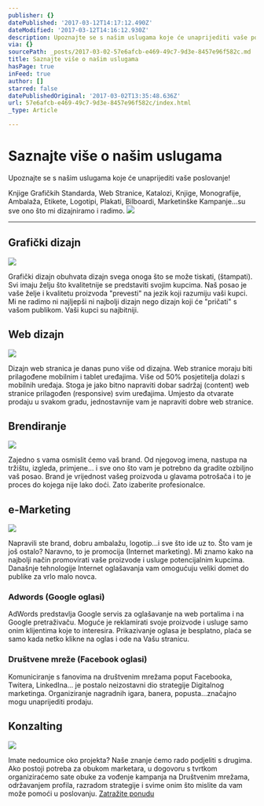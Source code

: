 ```yaml
---
publisher: {}
datePublished: '2017-03-12T14:17:12.490Z'
dateModified: '2017-03-12T14:16:12.930Z'
description: Upoznajte se s našim uslugama koje će unaprijediti vaše poslovanje!
via: {}
sourcePath: _posts/2017-03-02-57e6afcb-e469-49c7-9d3e-8457e96f582c.md
title: Saznajte više o našim uslugama
hasPage: true
inFeed: true
author: []
starred: false
datePublishedOriginal: '2017-03-02T13:35:48.636Z'
url: 57e6afcb-e469-49c7-9d3e-8457e96f582c/index.html
_type: Article

---
```

# Saznajte više o našim uslugama

Upoznajte se s našim uslugama koje će unaprijediti vaše poslovanje!

Knjige Grafičkih Standarda, Web Stranice, Katalozi, Knjige, Monografije, Ambalaža, Etikete, Logotipi, Plakati, Bilboardi, Marketinške Kampanje...su sve ono što mi dizajniramo i radimo.
![](https://the-grid-user-content.s3-us-west-2.amazonaws.com/9d8e210f-498c-4822-8a96-f900297f518c.jpg)

---

## Grafički dizajn
![](https://the-grid-user-content.s3-us-west-2.amazonaws.com/3641f0fd-ebb7-4e15-a598-c63196a86227.jpg)

Grafički dizajn obuhvata dizajn svega onoga što se može tiskati, (štampati). Svi imaju želju što kvalitetnije se predstaviti svojim kupcima. Naš posao je vaše želje i kvalitetu proizvoda "prevesti" na jezik koji razumiju vaši kupci. Mi ne radimo ni najljepši ni najbolji dizajn nego dizajn koji će "pričati" s vašom publikom. Vaši kupci su najbitniji.

## Web dizajn
![](https://the-grid-user-content.s3-us-west-2.amazonaws.com/469a788f-a3cf-416a-80a1-4709284c6bf6.jpg)

Dizajn web stranica je danas puno više od dizajna. Web stranice moraju biti prilagođene mobilnim i tablet uređajima. Više od 50% posjetitelja dolazi s mobilnih uređaja. Stoga je jako bitno napraviti dobar sadržaj (content) web stranice prilagođen (responsive) svim uređajima. Umjesto da otvarate prodaju u svakom gradu, jednostavnije vam je napraviti dobre web stranice.

## Brendiranje
![](https://the-grid-user-content.s3-us-west-2.amazonaws.com/51c9f1ab-2f96-48a3-bcb6-90a8acc0bffa.jpg)

Zajedno s vama osmislit ćemo vaš brand. Od njegovog imena, nastupa na tržištu, izgleda, primjene... i sve ono što vam je potrebno da gradite ozbiljno vaš posao. Brand je vrijednost vašeg proizvoda u glavama potrošača i to je proces do kojega nije lako doći. Zato izaberite profesionalce.

## e-Marketing
![](https://the-grid-user-content.s3-us-west-2.amazonaws.com/75d4f4a2-d20c-4b5e-a809-bfaf83645246.jpg)

Napravili ste brand, dobru ambalažu, logotip...i sve što ide uz to. Što vam je još ostalo? Naravno, to je promocija (Internet marketing). Mi znamo kako na najbolji način promovirati vaše proizvode i usluge potencijalnim kupcima. Današnje tehnologije Internet oglašavanja vam omogućuju veliki domet do publike za vrlo malo novca.

### Adwords (Google oglasi)

AdWords predstavlja Google servis za oglašavanje na web portalima i na Google pretraživaču. Moguće je reklamirati svoje proizvode i usluge samo onim klijentima koje to interesira. Prikazivanje oglasa je besplatno, plaća se samo kada netko klikne na oglas i ode na Vašu stranicu.

### Društvene mreže (Facebook oglasi)

Komuniciranje s fanovima na društvenim mrežama poput Facebooka, Twitera, LinkedIna... je postalo neizostavni dio strategije Digitalnog marketinga. Organiziranje nagradnih igara, banera, popusta...značajno mogu unaprijediti prodaju.

## Konzalting
![](https://the-grid-user-content.s3-us-west-2.amazonaws.com/5a55405c-560f-410a-9412-ffb661645ae4.jpg)

Imate nedoumice oko projekta? Naše znanje ćemo rado podjeliti s drugima. Ako postoji potreba za obukom marketara, u dogovoru s tvrtkom organiziraćemo sate obuke za vođenje kampanja na Društvenim mrežama, održavanjem profila, razradom strategije i svime onim što mislite da vam može pomoći u poslovanju.
[Zatražite ponudu][0]

[0]: https://docs.google.com/forms/d/e/1FAIpQLScdOVsi3x4G0Lhj3_OM6jahpukJaGd1BQo7SdDcZ_cg58LITg/formResponse